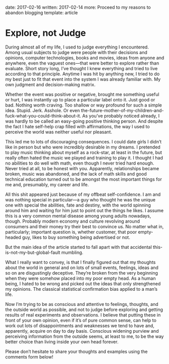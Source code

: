 date: 2017-02-16
written: 2017-02-14
more: Proceed to my reasons to abandon blogging
template: article

# Explore, not Judge

During almost all of my life, I used to judge everything I encountered. Among usual subjects to judge were people with their decisions and opinions, computer technologies, books and movies, ideas from anyone and anywhere, even the vaguest ones—that were better to explore rather than evaluate. Short story long, I’ve thought I knew everything and tried to live according to that principle. Anytime I was hit by anything new, I tried to do my best just to fit that event into the system I was already familiar with. My own judgment and decision-making matrix.

Whether the event was positive or negative, brought me something useful or hurt, I was instantly up to place a particular label onto it. Just good or bad. Nothing worth craving. Too shallow or way profound for such a simple idea. Stupid. Jerk. Asshole. Or even the-future-mother-of-my-children-and-fuck-what-you-could-think-about-it. As you’ve probably noticed already, I was hardly to be called an easy-going positive thinking person. And despite the fact I hate self-help crap filled with affirmations, the way I used to perceive the world was neither useful nor pleasant.

This led me to lots of discouraging consequences. I could date girls I didn’t like in person but who were incredibly desirable in my dreams. I pretended to play music thinking about myself as a rock-star, at least in the future, but really often hated the music we played and training to play it. I thought I had no abilities to do well with math, even though I never tried hard enough. Never tried at all, to be honest with you. Apparently, relationships became broken, music was abandoned, and the lack of math skills and good technical education turned out to be amongst the most important things for me and, presumably, my career and life.

All this shit appeared just because of my offbeat self-confidence. I am and was nothing special in particular—a guy who thought he was the unique one with special the abilities, fate and destiny, with the world spinning around him and waiting for him just to point out the things he likes. I assume this is a very common mental disease among young adults nowadays, though. Probably modern economy and culture revolving around consumers and their money try their best to convince us. No matter what in, particularly; important question is, whether customer, that poor empty-headed guy, likes to buy something being advertised or not.

But the main idea of the article started to fall apart with that accidental this-is-not-my-but-global-fault mumbling.

What I really want to convey, is that I finally figured out that my thoughts about the world in general and on lots of small events, feelings, ideas and so on are disgustingly deceptive. They’re broken from the very beginning when they were somehow placed into my poor empty head. As a human being, I hated to be wrong and picked out the ideas that only strengthened my opinions. The classical statistical confirmation bias applied to a man’s life.

Now I’m trying to be as conscious and attentive to feelings, thoughts, and the outside world as possible, and not to judge before exploring and getting results of real experiments and observations. I believe that putting these in front of your own opinion, even if it’s of pure common sense, can help to work out lots of disappointments and weaknesses we tend to have and, apparently, acquire on day to day basis. Conscious widening purview and perceiving information from the outside seems, at least to me, to be the way better choice than living inside your own head forever.

Please don’t hesitate to share your thoughts and examples using the comments form below!
